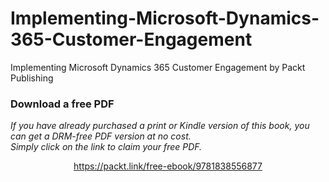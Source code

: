 # Implementing-Microsoft-Dynamics-365-Customer-Engagement
Implementing Microsoft Dynamics 365 Customer Engagement by Packt Publishing
### Download a free PDF

 <i>If you have already purchased a print or Kindle version of this book, you can get a DRM-free PDF version at no cost.<br>Simply click on the link to claim your free PDF.</i>
<p align="center"> <a href="https://packt.link/free-ebook/9781838556877">https://packt.link/free-ebook/9781838556877 </a> </p>